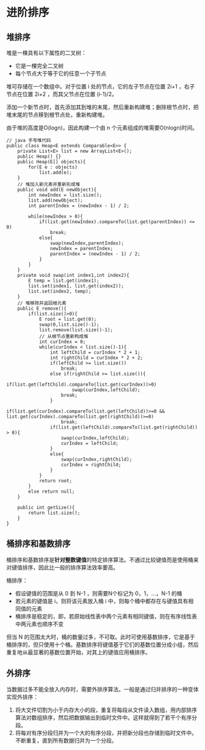 # 进阶排序

## 堆排序
堆是一棵具有以下属性的二叉树：

- 它是一棵完全二叉树
- 每个节点大于等于它的任意一个子节点

堆可存储在一个数组中。对于位置 i 处的节点，它的左子节点在位置 2i+1 ，右子节点在位置 2i+2 ，而其父节点在位置 (i-1)/2。

添加一个新节点时，首先添加其到堆的末尾，然后重新构建堆；删除根节点时，把堆末尾的节点移到根节点处，重新构建堆。

由于堆的高度是O(logn)，因此构建一个由 n 个元素组成的堆需要O(nlogn)时间。

```
// java 手写堆代码
public class Heap<E extends Comparable<E>> {
	private List<E> list = new ArrayList<E>();
	public Heap() {}
	public Heap(E[] objects){
		for(E e : objects)
			list.add(e);
	}
	// 堆加入新元素并重新形成堆
	public void add(E newObject){
		int newIndex = list.size();
		list.add(newObject);
		int parentIndex = (newIndex - 1) / 2;
		
		while(newIndex > 0){
			if(list.get(newIndex).compareTo(list.get(parentIndex)) <= 0)
				break;
			else{
				swap(newIndex,parentIndex);
				newIndex = parentIndex;
				parentIndex = (newIndex - 1) / 2;
			}
		}
	}
	private void swap(int index1,int index2){
		E temp = list.get(index1);
		list.set(index1, list.get(index2));
		list.set(index2, temp);
	}
	// 堆移除并返回根元素
	public E remove(){
		if(list.size()>0){
			E root = list.get(0);
			swap(0,list.size()-1);
			list.remove(list.size()-1);
			// 从根节点重新构成堆
			int curIndex = 0;
			while(curIndex < list.size()-1){
				int leftChild = curIndex * 2 + 1;
				int rightChild = curIndex * 2 + 2;
				if(leftChild >= list.size())
					break;
				else if(rightChild >= list.size()){
					if(list.get(leftChild).compareTo(list.get(curIndex))>0)
						swap(curIndex,leftChild);
					break;
				}
				if(list.get(curIndex).compareTo(list.get(leftChild))>=0 && list.get(curIndex).compareTo(list.get(rightChild))>=0)
					break;
				if(list.get(leftChild).compareTo(list.get(rightChild)) > 0){
					swap(curIndex,leftChild);
					curIndex = leftChild;
				}
				else{
					swap(curIndex,rightChild);
					curIndex = rightChild;
				}
			}
			return root;
		}			
		else return null;
	}
	
	public int getSize(){
		return list.size();
	}
}
```
## 桶排序和基数排序
 桶排序和基数排序是**针对整数键值**的特定排序算法。不通过比较键值而是使用桶来对键值排序，因此比一般的排序算法效率要高。
 
桶排序：

- 假设键值的范围是从 0 到 N-1 ，则需要N个标记为 0，1，...，N-1 的桶
- 若元素的键值是 i，则将该元素放入桶 i 中，则每个桶中都存在与键值具有相同值的元素
- 桶排序是稳定的，即，若原始线性表中两个元素有相同键值，则在有序线性表中两元素也顺序不变

但当 N 的范围太大时，桶的数量过多，不可取。此时可使用基数排序，它是基于桶排序的，但只使用十个桶。基数排序将键值基于它们的基数位置分成小组，然后重复地从最显著的基数位置开始，对其上的键值应用桶排序。

## 外排序
当数据过多不能全放入内存时，需要外排序算法。一般是通过归并排序的一种变体实现外排序：

1. 将大文件切割为小于内存大小的段，重复将每段从文件读入数组，用内部排序算法对数组排序，然后把数据输出到临时文件中。这样就得到了若干个有序分段。
2. 将每对有序分段归并为一个大的有序分段，并把新分段也存储到临时文件中。不断重复，直到所有数据归并为一个分段。

